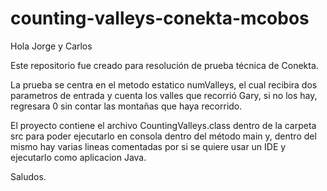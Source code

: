# counting-valleys-conekta-mcobos
Hola Jorge y Carlos

Este repositorio fue creado para resolución de prueba técnica de Conekta.

La prueba se centra en el metodo estatico numValleys, el cual recibira dos parametros de entrada y cuenta los valles que recorrió Gary, si no los hay, regresara 0 sin contar las montañas que haya recorrido.

El proyecto contiene el archivo CountingValleys.class dentro de la carpeta src para poder ejecutarlo en consola dentro del método main y, dentro del mismo hay varias lineas comentadas por si se quiere usar un IDE y ejecutarlo como aplicacion Java. 

Saludos.
